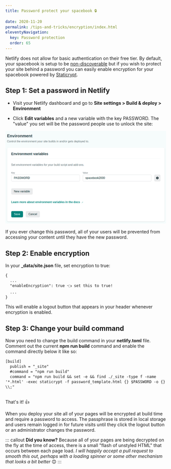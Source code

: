 ```yaml
---
title: Password protect your spacebook 🔒 

date: 2020-11-20
permalink: /tips-and-tricks/encryption/index.html
eleventyNavigation:
  key: Password protection
  order: 65 
---
```

Netlify does not allow for basic authentication on their free tier. By default, your spacebook is setup to be [non-discoverable](/privacy) but if you wish to protect your site behind a password you can easily enable encryption for your spacebook powered by [Staticrypt](https://github.com/robinmoisson/staticrypt).

## Step 1: Set a password in Netlify

* Visit your Netlify dashboard and go to **Site settings > Build & deploy > Environment**

* Click **Edit variables** and a new variable with the key PASSWORD. The "value" you set will be the password people use to unlock the site:

![Password example](/static/img/password.png)

If you ever change this password, all of your users will be prevented from accessing your content until they have the new password.

## Step 2: Enable encryption

In your **_data/site.json** file, set encryption to true:

```
{
  ...
  "enableEncryption": true 👈 set this to true!
  ...
}

```

This will enable a logout button that appears in your header whenever encryption is enabled. 

## Step 3: Change your build command

Now you need to change the build command in your **netlify.toml** file. Comment out the current **npm run build** command and enable the command directly below it like so:  

```
[build]
  publish = "_site"
  #command = "npm run build" 
  command = "npm run build && set -e && find ./_site -type f -name '*.html' -exec staticrypt -f password_template.html {} $PASSWORD -o {} \\;"
  
```

That's it! 👍

When you deploy your site all of your pages will be encrypted at build time and require a password to access. The passphrase is stored in local storage and users remain logged in for future visits until they click the logout button or an administrator changes the password. 

::: callout
**Did you know?** Because all of your pages are being decrypted on the fly at the time of access, there is a small "flash of unstyled HTML" that occurs between each page load. *I will happily accept a pull request to smooth this out, perhaps with a loading spinner or some other mechanism that looks a bit better* 😊
:::
